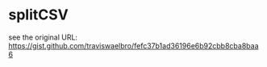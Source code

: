 # splitCSV

see the original URL: 
https://gist.github.com/traviswaelbro/fefc37b1ad36196e6b92cbb8cba8baa6
